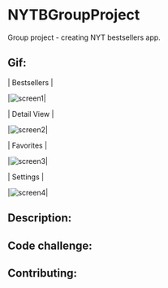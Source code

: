 # NYTBGroupProject
Group project - creating NYT bestsellers app. 

## Gif:
| Bestsellers |

|![screen1](https://user-images.githubusercontent.com/55755297/74780323-5a698880-526d-11ea-8ac1-df4f3ebbdfa2.gif)|

| Detail View |

|![screen2](https://user-images.githubusercontent.com/55755297/74778868-73246f00-526a-11ea-8be3-f435a928b54c.gif)|

| Favorites |

|![screen3](https://user-images.githubusercontent.com/55755297/74778964-9f3ff000-526a-11ea-92c7-befbc19e4a8e.gif)|

| Settings |

|![screen4](https://user-images.githubusercontent.com/55755297/74779122-e5954f00-526a-11ea-8e53-f58ceb051b3e.gif)|

## Description:

## Code challenge:


## Contributing:



